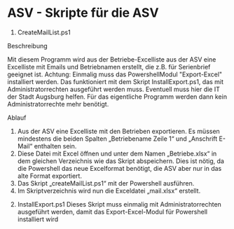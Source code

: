 # ASV - Skripte für die ASV

1.	CreateMailList.ps1

Beschreibung

Mit diesem Programm wird aus der Betriebe-Excelliste aus der ASV eine Excelliste mit Emails und Betriebnamen erstellt, die z.B. für Serienbrief geeignet ist.
Achtung: Einmalig muss das PowershellModul "Export-Excel" installiert werden. Das funktioniert mit dem Skript InstallExport.ps1, das mit Administratorrechten ausgeführt werden muss. Eventuell muss hier die IT der Stadt Augsburg helfen. Für das eigentliche Programm werden dann kein Administratorrechte mehr benötigt.

Ablauf
1)	Aus der ASV eine Excelliste mit den Betrieben exportieren. Es müssen mindestens die beiden Spalten „Betriebename Zeile 1“ und „Anschrift E-Mail“ enthalten sein.
2)	Diese Datei mit Excel öffnen und unter dem Namen „Betriebe.xlsx“ in dem gleichen Verzeichnis wie das Skript abspeichern. Dies ist nötig, da die Powershell das neue Excelformat benötigt, die ASV aber nur in das alte Format exportiert.
3)	Das Skript „createMailList.ps1“ mit der Powershell ausführen.
4)	Im Skriptverzeichnis wird nun die Exceldatei „mail.xlsx“ erstellt.

2. InstallExport.ps1
Dieses Skript muss einmalig mit Administratorrechten ausgeführt werden, damit das Export-Excel-Modul für Powershell installiert wird
